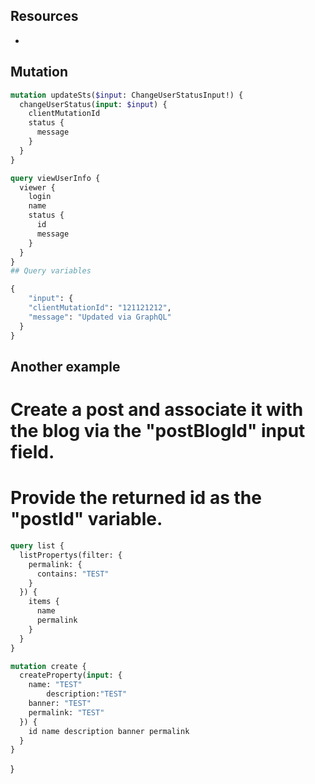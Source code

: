 ## Resources
- [](https://dev.to/dabit3/data-modeling-in-depth-with-graphql-aws-amplify-17-data-access-patterns-4meh)

## Mutation

````Graphql
mutation updateSts($input: ChangeUserStatusInput!) {
  changeUserStatus(input: $input) {
    clientMutationId
    status {
      message
    }
  }
}

query viewUserInfo {
  viewer {
    login
    name
    status {
      id
      message
    }
  }
}
## Query variables

{
	"input": {
    "clientMutationId": "121121212",
    "message": "Updated via GraphQL"
  } 
}
````

## Another example
# Create a post and associate it with the blog via the "postBlogId" input field.
# Provide the returned id as the "postId" variable.
````Graphql
query list {
  listPropertys(filter: {
    permalink: {
      contains: "TEST"
    }
  }) {
    items {
      name
      permalink
    }
  }
}

mutation create {
  createProperty(input: {
    name: "TEST"
		description:"TEST"
    banner: "TEST"
    permalink: "TEST"
  }) {
    id name description banner permalink
  }
}
  ````
}
